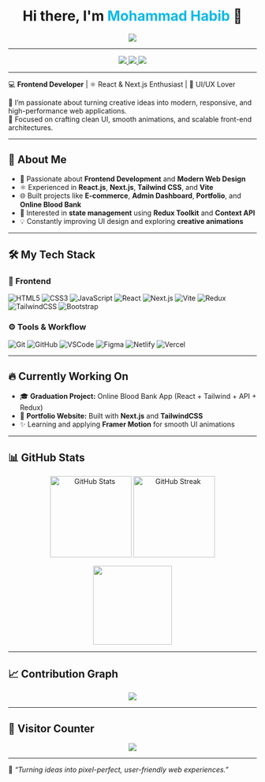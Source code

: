 <!-- 👋 Header with animation -->
<h1 align="center">
  Hi there, I'm <span style="color:#0ab9e6;">Mohammad Habib</span> 👋  
</h1>

<!-- 🔥 Animated Typing -->
<p align="center">
  <a href="https://git.io/typing-svg">
    <img src="https://readme-typing-svg.demolab.com?font=Fira+Code&size=22&pause=1000&color=36BCF7&center=true&vCenter=true&width=600&lines=Frontend+Developer;React+%26+Next.js+Enthusiast;UI%2FUX+Designer;Creative+Web+Developer;Turning+ideas+into+reality!"/>
  </a>
</p>

---

<!-- 🌐 Social Links -->
<p align="center">
  <a href="https://github.com/Mohamed-habib2025" target="_blank">
    <img src="https://img.shields.io/badge/GitHub-171515?style=for-the-badge&logo=github&logoColor=white" />
  </a>
  <a href="https://www.linkedin.com/in/mohamed-habib-67560b277" target="_blank">
    <img src="https://img.shields.io/badge/LinkedIn-0077B5?style=for-the-badge&logo=linkedin&logoColor=white" />
  </a>
  <a href="https://protfolio-habib.netlify.app" target="_blank">
    <img src="https://img.shields.io/badge/Portfolio-0ab9e6?style=for-the-badge&logo=vercel&logoColor=white" />
  </a>
</p>

---

💻 **Frontend Developer** | ⚛️ React & Next.js Enthusiast | 🎨 UI/UX Lover  

🚀 I’m passionate about turning creative ideas into modern, responsive, and high-performance web applications.  
🎯 Focused on crafting clean UI, smooth animations, and scalable front-end architectures.  

---

## 🌟 About Me  
- 🧠 Passionate about **Frontend Development** and **Modern Web Design**  
- ⚛️ Experienced in **React.js**, **Next.js**, **Tailwind CSS**, and **Vite**  
- 🌐 Built projects like **E-commerce**, **Admin Dashboard**, **Portfolio**, and **Online Blood Bank**  
- 🧩 Interested in **state management** using **Redux Toolkit** and **Context API**  
- 💡 Constantly improving UI design and exploring **creative animations**  

---

## 🛠️ My Tech Stack  

### 🧱 Frontend  
![HTML5](https://img.shields.io/badge/-HTML5-%23E44D27?style=for-the-badge&logo=html5&logoColor=ffffff)
![CSS3](https://img.shields.io/badge/-CSS3-%231572B6?style=for-the-badge&logo=css3)
![JavaScript](https://img.shields.io/badge/-JavaScript-%23F7DF1C?style=for-the-badge&logo=javascript&logoColor=000000)
![React](https://img.shields.io/badge/-React-%23282C34?style=for-the-badge&logo=react)
![Next.js](https://img.shields.io/badge/-Next.js-%23000000?style=for-the-badge&logo=nextdotjs)
![Vite](https://img.shields.io/badge/-Vite-%23646CFF?style=for-the-badge&logo=vite&logoColor=ffffff)
![Redux](https://img.shields.io/badge/-Redux-%23764ABC?style=for-the-badge&logo=redux)
![TailwindCSS](https://img.shields.io/badge/-TailwindCSS-%231a202c?style=for-the-badge&logo=tailwind-css)
![Bootstrap](https://img.shields.io/badge/-Bootstrap-%237952B3?style=for-the-badge&logo=bootstrap&logoColor=ffffff)

### ⚙️ Tools & Workflow  
![Git](https://img.shields.io/badge/-Git-%23F05032?style=for-the-badge&logo=git&logoColor=%23ffffff)
![GitHub](https://img.shields.io/badge/-GitHub-%23181717?style=for-the-badge&logo=github)
![VSCode](https://img.shields.io/badge/-VSCode-%23007ACC?style=for-the-badge&logo=visual-studio-code)
![Figma](https://img.shields.io/badge/-Figma-%23F24E1E?style=for-the-badge&logo=figma&logoColor=ffffff)
![Netlify](https://img.shields.io/badge/-Netlify-%2300C7B7?style=for-the-badge&logo=netlify&logoColor=ffffff)
![Vercel](https://img.shields.io/badge/-Vercel-%23ffffff?style=for-the-badge&logo=vercel&logoColor=000000)

---

## 🔥 Currently Working On  
- 🎓 **Graduation Project:** Online Blood Bank App (React + Tailwind + API + Redux)  
- 💼 **Portfolio Website:** Built with **Next.js** and **TailwindCSS**  
- ✨ Learning and applying **Framer Motion** for smooth UI animations  

---

## 📊 GitHub Stats

<p align="center">
  <img src="https://github-readme-stats.vercel.app/api?username=Mohamed-habib2025&show_icons=true&theme=tokyonight" alt="GitHub Stats" height="165"/>
  <img src="https://github-readme-streak-stats.herokuapp.com?user=Mohamed-habib2025&theme=tokyonight&hide_border=false" alt="GitHub Streak" height="165"/>
</p>

<p align="center">
  <img src="https://github-readme-stats.vercel.app/api/top-langs/?username=Mohamed-habib2025&layout=compact&theme=tokyonight" height="160"/>
</p>

---

## 📈 Contribution Graph
<p align="center">
  <img src="https://github-readme-activity-graph.vercel.app/graph?username=Mohamed-habib2025&theme=tokyo-night" />
</p>

---

## 🧮 Visitor Counter
<p align="center">
  <img src="https://profile-counter.glitch.me/{Mohamed-habib2025}/count.svg" />
</p>

---

💬 *“Turning ideas into pixel-perfect, user-friendly web experiences.”*  
